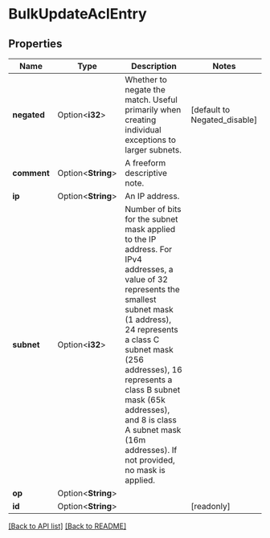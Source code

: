 # BulkUpdateAclEntry

## Properties

Name | Type | Description | Notes
------------ | ------------- | ------------- | -------------
**negated** | Option<**i32**> | Whether to negate the match. Useful primarily when creating individual exceptions to larger subnets. | [default to Negated_disable]
**comment** | Option<**String**> | A freeform descriptive note. | 
**ip** | Option<**String**> | An IP address. | 
**subnet** | Option<**i32**> | Number of bits for the subnet mask applied to the IP address. For IPv4 addresses, a value of 32 represents the smallest subnet mask (1 address), 24 represents a class C subnet mask (256 addresses), 16 represents a class B subnet mask (65k addresses), and 8 is class A subnet mask (16m addresses). If not provided, no mask is applied. | 
**op** | Option<**String**> |  | 
**id** | Option<**String**> |  | [readonly]

[[Back to API list]](../README.md#documentation-for-api-endpoints) [[Back to README]](../README.md)



